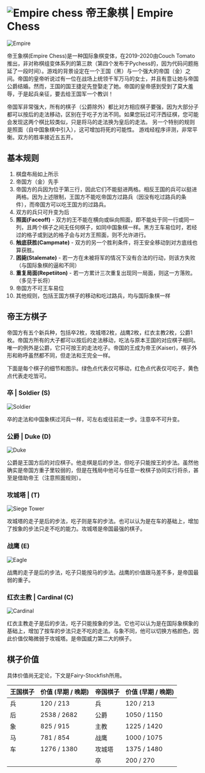 # ![Empire chess](https://github.com/gbtami/pychess-variants/blob/master/static/icons/empire.svg) 帝王象棋 | Empire Chess

![Empire](https://github.com/gbtami/pychess-variants/blob/master/static/images/CVariantsGuide/Empire.png)

帝王象棋(Empire Chess)是一种国际象棋变体，在2019-2020由Couch Tomato推出，非对称棋组变体系列的第三款（第四个发布于Pychess的，因为代码问题拖延了一段时间）。游戏的背景设定在一个王国（黑）与一个强大的帝国（金）之间。帝国的皇帝听说过有一位在战场上统领千军万马的女士，并且有意让她与帝国公爵结婚。然而，王国的国王捷足先登娶走了她。帝国的皇帝感到受到了莫大羞辱，于是起兵亲征，要去给王国军一个教训！

帝国军非常强大，所有的棋子（公爵除外）都比对方相应棋子要强，因为大部分子都可以按后的走法移动，区别在于吃子方法不同。如果您玩过可汗西征棋，您可能会发现这两个棋比较类似，只是将马的走法换为皇后的走法。
另一个特别的规则是照面（自中国象棋中引入），这可增加将死的可能性。
游戏经程序评测，非常平衡。双方的胜率接近五五开。 

## 基本规则

1. 棋盘布局如上所示
2. 帝国方（金）先手
3. 帝国方的兵因为位于第三行，因此它们不能挺进两格。相反王国的兵可以挺进两格。因为上述限制，王国方不能吃帝国方过路兵（因没有吃过路兵的条件），而帝国方可以吃王国方的过路兵。
4. 双方的兵只可升变为后
5. **照面(Faceoff)** - 双方的王不能在横向或纵向照面，即不能处于同一行或同一列，且两个棋子之间无任何棋子，如同中国象棋一样。黑方王车易位时，若经过的格子或到达的格子会与对方王照面，则不允许进行。
6. **触底获胜(Campmate)** - 双方的另一个胜利条件，将王安全移动到对方底线也算获胜。
7. **困毙(Stalemate)** - 若一方在未被将军的情况下没有合法的行动，则该方失败（与国际象棋的逼和不同）
8. **重复局面(Repetiiton)** - 若一方累计三次重复出现同一局面，则这一方落败。（多见于长将）
9. 帝国方不可王车易位
10. 其他规则，包括王国方棋子的移动和吃过路兵，均与国际象棋一样

## 帝王方棋子

帝国方有五个新兵种，包括卒2枚，攻城塔2枚，战鹰2枚，红衣主教2枚，公爵1枚。帝国方所有的大子都可以按后的走法移动，吃法与原本王国的对应棋子相同。唯一的例外是公爵，它只可按王的走法吃子。帝国的王成为帝王(Kaiser)，棋子外形和称呼虽然都不同，但走法和王完全一样。

下面是每个棋子的细节和图示。绿色点代表仅可移动，红色点代表仅可吃子，黄色点代表走吃皆可。

### 卒 | Soldier (S)

![Soldier](https://github.com/gbtami/pychess-variants/blob/master/static/images/CVariantsGuide/EmpireSoldier.png)

卒的走法和中国象棋过河兵一样，可左右或往前走一步。注意卒不可升变。

### 公爵 | Duke (D)

![Duke](https://github.com/gbtami/pychess-variants/blob/master/static/images/CVariantsGuide/Duke.png)

公爵是王国方后的对应棋子。他走棋是后的步法，但吃子只能按王的步法。虽然他确实是帝国方重子里较弱的，但是在残局中他可与任意一枚棋子协同实行将杀，甚至是借助帝王（注意照面规则）。

### 攻城塔 | (T)

![Siege Tower](https://github.com/gbtami/pychess-variants/blob/master/static/images/CVariantsGuide/Tower.png)

攻城塔的走子是后的步法，吃子则是车的步法。也可以认为是在车的基础上，增加了按象的步法只走不吃的能力。攻城塔是帝国最强的棋子。

### 战鹰 (E)

![Eagle](https://github.com/gbtami/pychess-variants/blob/master/static/images/CVariantsGuide/Eagle.png)

战鹰的走子是后的步法，吃子只能按马的步法。战鹰的价值跟马差不多，是帝国最弱的重子。

### 红衣主教 | Cardinal (C)

![Cardinal](https://github.com/gbtami/pychess-variants/blob/master/static/images/CVariantsGuide/Cardinal.png)

红衣主教走子是后的步法，吃子只能按象的步法。它也可以认为是在国际象棋象的基础上，增加了按车的步法只走不吃的走法。与象不同，他可以切换方格颜色，因此价值仅略微弱于攻城塔。是帝国威力第二大的棋子。

## 棋子价值

具体价值尚无定论，下文是Fairy-Stockfish所用。

| 王国棋子 | 价值 (早期 / 晚期) | 帝国棋子 | 价值 (早期 / 晚期) |
| ---- | ------------ | ---- | ------------ |
| 兵    | 120 / 213    | 兵    | 120 / 213    |
| 后    | 2538 / 2682  | 公爵   | 1050 / 1150  |
| 象    | 825 / 915    | 主教   | 1225 / 1420  |
| 马    | 781 / 854    | 战鹰   | 1000 / 1075  |
| 车    | 1276 / 1380  | 攻城塔  | 1375 / 1480  |
|      |              | 卒    | 200 / 270    |